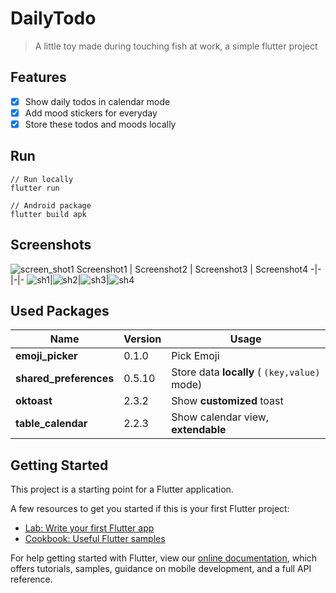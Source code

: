 # DailyTodo

> A little toy made during touching fish at work, a simple flutter project

## Features
- [x] Show daily todos in calendar mode
- [x] Add mood stickers for everyday
- [x] Store these todos and moods locally

## Run
```
// Run locally
flutter run

// Android package 
flutter build apk
```

## Screenshots
![screen_shot1]()
 Screenshot1 | Screenshot2 | Screenshot3 | Screenshot4
 -|-|-|-
 ![sh1](https://github.com/WxxShirley/DailyTodo/blob/master/imgs/screenshot1.png)|![sh2](https://github.com/WxxShirley/DailyTodo/blob/master/imgs/screenshot2.png)|![sh3](https://github.com/WxxShirley/DailyTodo/blob/master/imgs/screenshot3.png)|![sh4](https://github.com/WxxShirley/DailyTodo/blob/master/imgs/screenshot4.png)


## Used Packages
 Name | Version | Usage
 -|-|-
 **emoji_picker** | 0.1.0 | Pick Emoji
 **shared_preferences** | 0.5.10 | Store data **locally** ( `(key,value)` mode)
 **oktoast** | 2.3.2 | Show **customized** toast
 **table_calendar** | 2.2.3 | Show calendar view, **extendable**

## Getting Started

This project is a starting point for a Flutter application.

A few resources to get you started if this is your first Flutter project:

- [Lab: Write your first Flutter app](https://flutter.dev/docs/get-started/codelab)
- [Cookbook: Useful Flutter samples](https://flutter.dev/docs/cookbook)

For help getting started with Flutter, view our
[online documentation](https://flutter.dev/docs), which offers tutorials,
samples, guidance on mobile development, and a full API reference.
